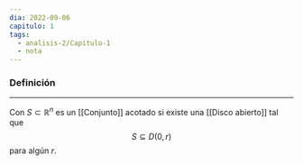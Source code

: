 ```yaml
---
dia: 2022-09-06
capitulo: 1
tags:
  - analisis-2/Capitulo-1
  - nota
---
```

### Definición
---
Con $S \subset \mathbb{R}^n$ es un [[Conjunto]] acotado si existe una [[Disco abierto]] tal que $$ S \subseteq D(0, r) $$
para algún $r$.
